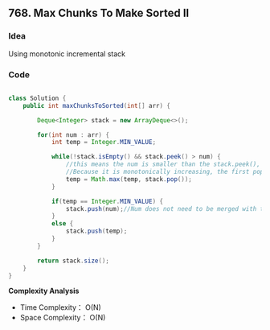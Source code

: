 ## 768. Max Chunks To Make Sorted II

### Idea
Using monotonic incremental stack



### Code


```java

class Solution {
    public int maxChunksToSorted(int[] arr) {

        Deque<Integer> stack = new ArrayDeque<>();

        for(int num : arr) {
            int temp = Integer.MIN_VALUE;

            while(!stack.isEmpty() && stack.peek() > num) {
                //this means the num is smaller than the stack.peek(), so we need to merge them into one
                //Because it is monotonically increasing, the first pop-up must be the largest, so we only need to record the value of the first pop-up
                temp = Math.max(temp, stack.pop());
            }

            if(temp == Integer.MIN_VALUE) {
                stack.push(num);//Num does not need to be merged with the previous block, so it is pushed into the stack
            }
            else {
                stack.push(temp);
            }
        }

        return stack.size();
    }
}

```

**Complexity Analysis**
- Time Complexity： O(N) 
- Space Complexity： O(N)
